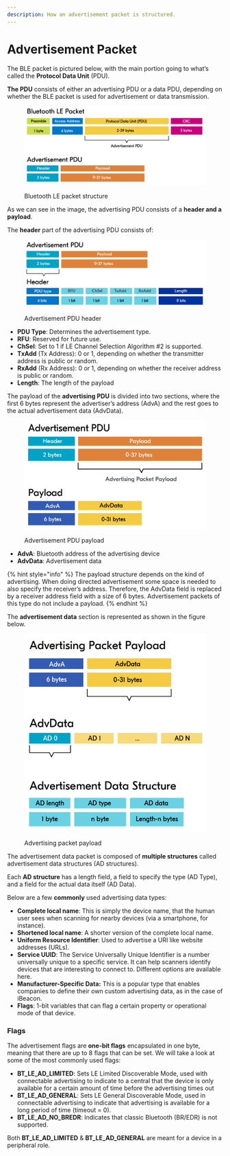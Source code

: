 ```yaml
---
description: How an advertisement packet is structured.
---
```


# Advertisement Packet

The BLE packet is pictured below, with the main portion going to what’s called the **Protocol Data Unit** (PDU).

**The PDU** consists of either an advertising PDU or a data PDU, depending on whether the BLE packet is used for advertisement or data transmission.

<figure><img src="../../../.gitbook/assets/blefund_less2_adv_packet-1.png" alt=""><figcaption><p>Bluetooth LE packet structure</p></figcaption></figure>

As we can see in the image, the advertising PDU consists of a **header and a payload**.

The **header** part of the advertising PDU consists of:

<figure><img src="../../../.gitbook/assets/blefund_less2_PDU_header-.png" alt=""><figcaption><p>Advertisement PDU header</p></figcaption></figure>

* **PDU Type**: Determines the advertisement type.
* **RFU**: Reserved for future use.
* **ChSel**: Set to 1 if LE Channel Selection Algorithm #2 is supported.
* **TxAdd** (Tx Address): 0 or 1, depending on whether the transmitter address is public or random.
* **RxAdd** (Rx Address): 0 or 1, depending on whether the receiver address is public or random.
* **Length**: The length of the payload

The payload of the **advertising PDU** is divided into two sections, where the first 6 bytes represent the advertiser’s address (AdvA) and the rest goes to the actual advertisement data (AdvData).

<figure><img src="../../../.gitbook/assets/blefund_less2_PDU_payload-2.png" alt=""><figcaption><p>Advertisement PDU payload</p></figcaption></figure>

* **AdvA**: Bluetooth address of the advertising device
* **AdvData**: Advertisement data&#x20;

{% hint style="info" %}
The payload structure depends on the kind of advertising. When doing directed advertisement some space is needed to also specify the receiver’s address. Therefore, the AdvData field is replaced by a receiver address field with a size of 6 bytes. Advertisement packets of this type do not include a payload.
{% endhint %}

The **advertisement data** section is represented as shown in the figure below.

<figure><img src="../../../.gitbook/assets/blefund_less2_PDU_payload_2-1.png" alt=""><figcaption><p>Advertising packet payload</p></figcaption></figure>

The advertisement data packet is composed of **multiple structures** called advertisement data structures (AD structures).

Each **AD structure** has a length field, a field to specify the type (AD Type), and a field for the actual data itself (AD Data).

Below are a few **commonly** used advertising data types:

* **Complete local name**: This is simply the device name, that the human user sees when scanning for nearby devices (via a smartphone, for instance).
* **Shortened local name**: A shorter version of the complete local name.
* **Uniform Resource Identifier**: Used to advertise a URI like website addresses (URLs).
* **Service UUID**: The Service Universally Unique Identifier is a number universally unique to a specific service. It can help scanners identify devices that are interesting to connect to. Different options are available here.
* **Manufacturer-Specific Data:** This is a popular type that enables companies to define their own custom advertising data, as in the case of iBeacon.
* **Flags**: 1-bit variables that can flag a certain property or operational mode of that device.

### Flags

The advertisement flags are **one-bit flags** encapsulated in one byte, meaning that there are up to 8 flags that can be set. We will take a look at some of the most commonly used flags:

* **BT\_LE\_AD\_LIMITED**: Sets LE Limited Discoverable Mode, used with connectable advertising to indicate to a central that the device is only available for a certain amount of time before the advertising times out
* **BT\_LE\_AD\_GENERAL**: Sets LE General Discoverable Mode, used in connectable advertising to indicate that advertising is available for a long period of time (timeout = 0).
* **BT\_LE\_AD\_NO\_BREDR**: Indicates that classic Bluetooth (BR/EDR) is not supported.

Both **BT\_LE\_AD\_LIMITED** & **BT\_LE\_AD\_GENERAL** are meant for a device in a peripheral role.
